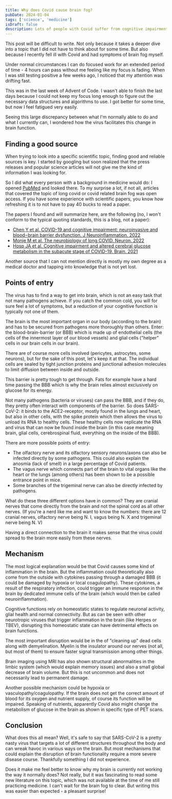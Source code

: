 ```yaml
---
title: Why does Covid cause brain fog?
pubDate: 2024-01-04
tags: ['science', 'medicine']
isDraft: false
description: Lots of people with Covid suffer from cognitive impairment of variable degrees. But how exactly does the virus cause these issues?
---
```


This post will be difficult to write. Not only because it takes a deeper dive into a topic that I did not have to think about for some time.
But also because I recently fell ill with Covid and had symptoms of brain fog myself.

Under normal circumstances I can do focused work for an extended period of time - 4 hours can pass without me feeling like my focus is fading. When I was still testing positive a few weeks ago, I noticed that my attention was drifting fast.

This was in the last week of Advent of Code. I wasn't able to finish the last days because I could not keep my focus long enough to figure out the necessary data structures and algorithms to use.
I got better for some time, but now I feel fatigued very easily.

Seeing this large discrepancy between what I'm normally able to do and what I currently can, I wondered how the virus facilitates this change in brain function.

## Finding a good source

When trying to look into a specific scientific topic, finding good and reliable sources is key. I started by googling but soon realized that the press releases and popular science articles will not give me the kind of information I was looking for.

So I did what every person with a background in medicine would do: I opened [PubMed](https://pubmed.ncbi.nlm.nih.gov/) and looked there.
To my surprise a lot, if not all, articles that covered the topic of long covid or covid related brain fog was open access. If you have some experience with scientific papers, you know how refreshing it is to not have to pay 40 bucks to read a paper.

The papers I found and will summarize here, are the following (no, I won't conform to the typical quoting standards, this is a blog, not a paper):

- [Chen Y et al. COVID-19 and cognitive impairment: neuroinvasive and blood‒brain barrier dysfunction. J Neuroinflammation. 2022](https://www.ncbi.nlm.nih.gov/pmc/articles/PMC9450840/)
- [Monje M et al. The neurobiology of long COVID. Neuron. 2022](https://www.ncbi.nlm.nih.gov/pmc/articles/PMC9537254/)
- [Hosp JA et al. Cognitive impairment and altered cerebral glucose metabolism in the subacute stage of COVID-19. Brain. 2021](https://www.ncbi.nlm.nih.gov/pmc/articles/PMC8083602/)

Another source that I can not mention directly is mostly my own degree as a medical doctor and tapping into knowledge that is not yet lost.

## Points of entry

The virus has to find a way to get into brain, which is not an easy task that not many pathogens achieve. If you catch the common cold, you will for sure feel a lot of symptoms, but a reduction of your cognitive function is typically not one of them.

The brain is the most important organ in our body (according to the brain) and has to be secured from pathogens more thoroughly than others. Enter: the blood-brain-barrier (or BBB) which is made up of endothelial cells (the cells of the innermost layer of our blood vessels) and glial cells ("helper" cells in our brain cells in our brain).

There are of course more cells involved (pericytes, astrocytes, some neurons), but for the sake of this post, let's keep it at that. The individual cells are sealed by tight junction proteins and junctional adhesion molecules to limit diffusion between inside and outside.

This barrier is pretty tough to get through. Fats for example have a hard time passing the BBB which is why the brain relies almost exclusively on glucose for its energy.

Not many pathogens (bacteria or viruses) can pass the BBB, and if they do, they pretty often interact with components of the barrier. So does SARS-CoV-2: it binds to the ACE2-receptor, mostly found in the lungs and heart, but also in other cells, with the spike protein which then allows the virus to unload its RNA to healthy cells.
These healthy cells now replicate the RNA and virus that can now be found inside the brain (in this case meaning brain, glial cells, cerebrospinal fluid, everything on the inside of the BBB).

There are more possible points of entry:

- The olfactory nerve and its olfactory sensory neurons/axons can also be infected directly by some pathogens. This could also explain the anosmia (lack of smell) in a large percentage of Covid patients.
- The vagus nerve which connects part of the brain to vital organs like the heart or the lungs (among others) has been shown to be a possible entrance point in mice.
- Some branches of the trigeminal nerve can also be directly infected by pathogens.

What do these three different options have in common? They are cranial nerves that come directly from the brain and not the spinal cord as all other nerves. (If you're a nerd like me and want to know the numbers: there are 12 cranial nerves, olfactory nerve being N. I, vagus being N. X and trigeminal nerve being N. V)

Having a direct connection to the brain it makes sense that the virus could spread to the brain more easily from these nerves.

## Mechanism

The most logical explanation would be that Covid causes some kind of inflammation in the brain. But the inflammation could theoretically also come from the outside with cytokines passing through a damaged BBB (it could be damaged by hypoxia or local coagulopathy).
These cytokines, a result of the respiratory infection, could trigger an immune response in the brain by dedicated immune cells of the brain (which would then be called neuroinflammation).

Cognitive functions rely on homeostatic states to regulate neuronal activity, glial health and normal connectivity.
But as can be seen with other neurotropic viruses that trigger inflammation in the brain (like Herpes or TBEV), disrupting this homeostatic state can have detrimental effects on brain functions.

The most important disruption would be in the of "cleaning up" dead cells along with demyelination. Myelin is the insulator around our nerves (not all, but most of them) to ensure faster signal transmission among other things.

Brain imaging using MRI has also shown structural abnormalities in the limbic system (which would explain memory issues) and also a small global decrease of brain volume. But this is not uncommon and does not necessarily lead to permanent damage.

Another possible mechanism could be hypoxia or vasculopathy/coagulopathy. If the brain does not get the correct amount of blood for its oxygen and nutrient supply, of course its function will be impaired.
Speaking of nutrients, apparently Covid also might change the metabolism of glucose in the brain as shown in specific type of PET scans.

## Conclusion

What does this all mean? Well, it's safe to say that SARS-CoV-2 is a pretty nasty virus that targets a lot of different structures throughout the body and can wreak havoc in various ways on the brain.
But most mechanisms that could explain the disruption of brain functionality require a more severe disease course. Thankfully something I did not experience.

Does it make me feel better to know why my brain is currently not working the way it normally does? Not really, but it was fascinating to read some new literature on this topic, which was not available at the time of me still practicing medicine.
I can't wait for the brain fog to clear. But writing this was easier than expected - a pleasant surprise!
